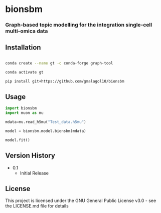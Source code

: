 # bionsbm
### Graph-based topic modelling for the integration single-cell multi-omica data

## Installation

```bash

conda create --name gt -c conda-forge graph-tool

conda activate gt

pip install git+https://github.com/gmalagol10/bionsbm

```

## Usage

```python
import bionsbm
import muon as mu

mdata=mu.read_h5mu("Test_data.h5mu")

model = bionsbm.model.bionsbm(mdata)

model.fit()


```



## Version History

* 0.1
    * Initial Release


## License

This project is licensed under the GNU General Public License v3.0 - see the LICENSE.md file for details


